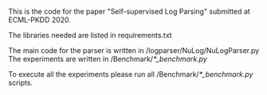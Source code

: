 This is the code for the paper "Self-supervised Log Parsing" submitted at ECML-PKDD 2020.

The libraries needed are listed in requirements.txt

The main code for the parser is written in /logparser/NuLog/NuLogParser.py 
The experiments are written in /Benchmark/*\*_benchmark.py*

To execute all the experiments please run all /Benchmark/*\*_benchmark.py* scripts.

